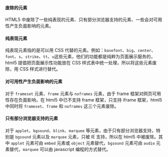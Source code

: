 #### 废除的元素



HTML5 中废除了一些纯表现的元素、只有部分浏览器支持的元素、一些会对可用性产生负面影响的元素。

#### 纯表现元素

纯表现元素指的是可以用 CSS 代替的元素。例如：`basefont`、`big`、`center`、`font`、`s`、`strike`、`tt`、`u`这些元素，他们的功能都是纯粹为页面展示服务的，html5 提倡把页面展示性功能放在 CSS 样式表中统一处理，所以将这些元素废除，用 CSS 样式进行替代。

#### 对可用性产生负面影响的元素

对于 `frameset` 元素、`frame` 元素与 `noframes` 元素，由于 frame 框架对网页可用性存在负面影响，在 html5 中已不支持 frame 框架，只支持 iframe 框架，html5 中同时将 `frameset`、`frame` 和 `noframes` 这三个元素废除。

#### 只有部分浏览器支持的元素

对于 `applet`、`bgsound`、`blink`、`marquee` 等元素，由于只有部分浏览器支持，特别是 `bgsound` 元素以及 `marquee` 元素，只被 IE 支持，所以在 html5 中被废除。其中 `applet` 元素可由 `embed` 元素或 `object` 元素替代，`bgsound` 元素可由 `audio` 元素替代，`marquee` 可以由 javascript 编程的方式替代。